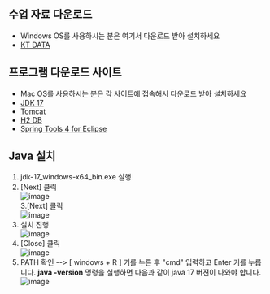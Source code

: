 수업 자료 다운로드
---------------
* Windows OS를 사용하시는 분은 여기서 다운로드 받아 설치하세요
* [KT DATA](http://naver.me/Gq8OpQZJ)

프로그램 다운로드 사이트
------------
* Mac OS를 사용하시는 분은 각 사이트에 접속해서 다운로드 받아 설치하세요
* [JDK 17](https://www.oracle.com/java/technologies/downloads/#jdk17-windows)
* [Tomcat](https://tomcat.apache.org/)
* [H2 DB](https://www.h2database.com/html/main.html)
* [Spring Tools 4 for Eclipse](https://spring.io/tools)

Java 설치
------------
1. jdk-17_windows-x64_bin.exe 실행  
2. [Next] 클릭  
![image](https://github.com/user-attachments/assets/7309c860-f45a-443a-9df1-6c04115f1b11)  
3.[Next] 클릭   
![image](https://github.com/user-attachments/assets/560ee0db-3b24-40d2-896a-65e650386585)   
4. 설치 진행  
![image](https://github.com/user-attachments/assets/6cf343d8-cc7b-4a80-9c00-e7dc5adc0ccc)  
5. [Close] 클릭  
![image](https://github.com/user-attachments/assets/9e919011-83e8-45b8-bfac-fe16fdcf04b7)
6. PATH 확인 --> [ windows + R ] 키를 누른 후 "cmd" 입력하고 Enter 키를 누릅니다. <b>java -version</b> 명령을 실행하면 다음과 같이 java 17 버젼이 나와야 합니다.
![image](https://github.com/user-attachments/assets/d3748c0c-286c-4957-9cb0-485da8060f2e)


 



